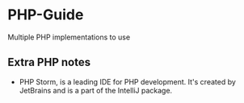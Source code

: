 # PHP-Guide
Multiple PHP implementations to use 

## Extra PHP notes

- PHP Storm, is a leading IDE for PHP development. It's created by JetBrains and is a part of the IntelliJ package.
